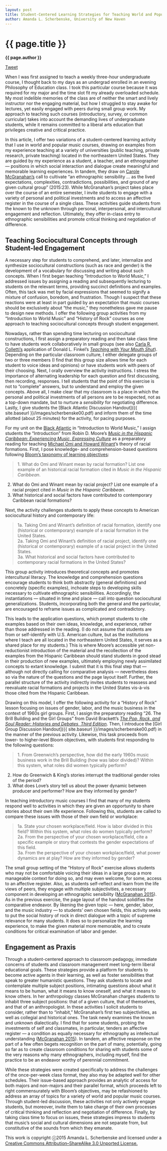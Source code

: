 ```yaml
---
layout: post
title: Student-Centered Learning Strategies for Teaching World and Popular Musics
author: Amanda L. Scherbenske, University of New Haven
---
```


{{ page.title }}
================

**{{ page.author }}**

<a href="https://twitter.com/share" class="twitter-share-button" data-via="FlipCampMT">Tweet</a>
<script>!function(d,s,id){var js,fjs=d.getElementsByTagName(s)[0],p=/^http:/.test(d.location)?'http':'https';if(!d.getElementById(id)){js=d.createElement(s);js.id=id;js.src=p+'://platform.twitter.com/widgets.js';fjs.parentNode.insertBefore(js,fjs);}}(document, 'script', 'twitter-wjs');</script>
			
When I was first assigned to teach a weekly three-hour undergraduate course, I thought back to my days as an undergrad enrolled in an evening Philosophy of Education class. I took this particular course because it was required for my major and the time slot fit my already overloaded schedule. My most indelible memories of the class are of neither the smart and lively instructor nor the engaging material, but how I struggled to stay awake for lectures, yet easily engaged with peers during small group work. My approach to teaching such courses (introductory, survey, or common curricular) takes into account the demanding lives of undergraduate students, while it remains committed to a liberal arts education that privileges creative and critical practice.

In this article, I offer two variations of a student-centered learning activity that I use in world and popular music courses, drawing on examples from my experience teaching at a variety of universities (public teaching, private research, private teaching) located in the northeastern United States. They are guided by my experience as a student, a teacher, and an ethnographer — positions in which social interaction and dialogue create meaningful and memorable learning experiences. In tandem, they draw on [Carole McGranahan’s](http://www.teachinganthropology.org/index.php/teach_anth/article/view/421/pdf_16) call to cultivate “an ethnographic sensibility ... as the lived expectations, complexities, contradictions, possibilities, and ground of any given cultural group” (2015:23). While McGranahan’s project takes place over the course of an entire semester, I invite students to engage with a variety of personal and political investments and to access an affective register in the course of a single class. These activities guide students from the known to the unknown through personal, interpersonal, and intercultural engagement and reflection. Ultimately, they offer in-class entry to ethnographic sensibilities and promote critical thinking and negotiation of difference. ​

## Teaching Sociocultural Concepts through Student-led Engagement

A necessary step for students to comprehend, and later, internalize and synthesize sociocultural constructions (such as race and gender) is the development of a vocabulary for discussing and writing about such concepts. When I first began teaching “Introduction to World Music,” I addressed issues by assigning a reading and subsequently lecturing to students on the relevant terms, providing succinct definitions and examples. Often, this tack was met by facial expressions that seemed to signify a mixture of confusion, boredom, and frustration. Though I suspect that these reactions were at least in part guided by an expectation that music courses should be exclusively about “the music,” they nonetheless gave me pause to design new methods. I offer the following group activities from my “Introduction to World Music” and “History of Rock” courses as one approach to teaching sociocultural concepts through student engagement.

Nowadays, rather than spending time lecturing on sociocultural constructions, I first assign a preparatory reading and then take class time to have students work collaboratively in small groups (see also [Carla R. Colletti’s](http://flipcamp.org/engagingstudents/colletti.html) application of Donald L. Finkel’s [*Teaching with Your Mouth Shut*](https://openlibrary.org/works/OL3493342W/Teaching_with_Your_Mouth_Shut)). Depending on the particular classroom culture, I either delegate groups of two or three members (I find that this group size allows time for each student to voice ideas and opinions) or have students work with peers of their choosing. Next, I orally overview the activity instructions. I stress the importance of alternating leadership for each question and first discussing, then recording, responses. I tell students that the point of this exercise is not to “complete” answers, but to understand and employ the given concepts. Above all, I make clear that my classroom is a place in which the personal and political investments of all persons are to be respected, not as a top-down mandate, but to nurture a *sensibility* for negotiating difference. Lastly, I give students the [Black Atlantic Discussion Handout]({{ site.baseurl }}/images/scherbenske00.pdf) and inform them of the time allotted (about 25 minutes) for the activity, for pacing purposes.

For my unit on the [Black Atlantic](https://openlibrary.org/works/OL3920181W/The_black_Atlantic) in “Introduction to World Music,” I assign students the “Introduction” from Robin D. Moore’s [*Music in the Hispanic Caribbean: Experiencing Music, Expressing Culture*](https://openlibrary.org/works/OL2678433W/Music_in_the_Hispanic_Caribbean) as a preparatory reading for teaching [Michael Omi and Howard Winant](https://openlibrary.org/works/OL3417522W/Racial_formation_in_the_United_States)’s theory of racial formations. First, I pose knowledge- and comprehension-based questions following [Bloom’s taxonomy of learning objectives](http://teaching.uncc.edu/learning-resources/articles-books/best-practice/goals-objectives/writing-objectives):

> <p>1. What do Omi and Winant mean by racial formation? List one example of an historical racial formation cited in <i>Music in the Hispanic Caribbean</i>.<br/>
2. What do Omi and Winant mean by racial project? List one example of a racial project cited in <i>Music in the Hispanic Caribbean</i>.<br/>
3. What historical and social factors have contributed to contemporary Caribbean racial formations?</p>

Next, the activity challenges students to apply these concepts to American sociocultural history and contemporary life:

> 1a. Taking Omi and Winant’s definition of racial formation, identify one (historical or contemporary) example of a racial formation in the United States.  
2a. Taking Omi and Winant’s definition of racial project, identify one (historical or contemporary) example of a racial project in the United States.  
3a. What historical and social factors have contributed to contemporary racial formations in the United States?

This group activity introduces theoretical concepts and promotes intercultural literacy. The knowledge and comprehension questions encourage students to think both abstractly (general definitions) and concretely (specific examples), inchoate steps to developing skills necessary to cultivate ethnographic sensibilities. Accordingly, the instantiations — situated in time and place — call into question sociocultural generalizations. Students, incorporating both the general and the particular, are encouraged to reframe issues as complicated and contradictory.

This leads to the application questions, which prompt students to cite examples based on their own ideas, knowledge, and experience, rather than those addressed in the reading. (I do not assume that students are from or self-identify with U.S. American culture, but as the institutions where I teach are all located in the northeastern United States, it serves as a shared place for my students.) This is where Moore’s accessible yet non-reductionist introduction of the material and the recollection of the examples from the Hispanic Caribbean should stand students in good stead in their production of new examples, ultimately employing newly assimilated concepts to extant knowledge. I submit that it is this final step that — although not directly calling for comparative analysis — nevertheless does so via the nature of the questions and the page layout itself. Further, the parallel structure of the activity indirectly invites students to reassess and reevaluate racial formations and projects in the United States vis-à-vis those cited from the Hispanic Caribbean.

Drawing on this model, I offer the following activity for a “History of Rock” lesson focusing on issues of gender, labor, and the music business in the context of 1960s girl groups. First, I assign the preparatory reading “26. The Brill Building and the Girl Groups” from David Brackett’s [*The Pop, Rock, and Soul Reader: Histories and Debates, Third Edition*](https://openlibrary.org/works/OL3521227W/The_Pop_Rock_and_Soul_Reader). Then, I introduce the [Girl Group Discussion Handout]({{ site.baseurl }}/images/scherbenske00.pdf) in the manner of the previous activity. Likewise, this task proceeds from lower- to higher-level Bloom objectives, with students first responding to the following questions:

> <p>1. From Greenwich’s perspective, how did the early 1960s music business work in the Brill Building (how was labor divided)? Within this system, what roles did women typically perform?<br/>
2. How do Greenwich & King’s stories interrupt the traditional gender roles of the period?<br/>
3. What does Love’s story tell us about the power dynamic between producer and performer? How are they informed by gender?</p>

In teaching introductory music courses I find that many of my students respond well to activities in which they are given an opportunity to share stories about their own life experience. Following this, students are called to compare these issues with those of their own field or workplace:

> 1a. State your chosen workplace/field. How is labor divided in this field? Within this system, what roles do women typically perform?  
2a. From the perspective of your chosen workplace/field, cite a specific example or story that contests the gender expectations of this field.  
3a. From the perspective of your chosen workplace/field, what power dynamics are at play? How are they informed by gender?

The small group setting of the “History of Rock” exercise allows students who may not be comfortable voicing their ideas in a large group a more manageable context for doing so, and may even welcome, for some, access to an affective register. Also, as students self-reflect and learn from the life views of peers, they engage with multiple subjectivities, a necessary component in developing an ethnographic sensibility ([McGranahan 2015](http://www.teachinganthropology.org/index.php/teach_anth/article/view/421/pdf_16)). As in the previous exercise, the page layout of the handout solidifies the comparative endeavor. By likening the given topic — here, gender, labor, and the music industry — to students’ own chosen fields, this activity seeks to put the social history of rock in direct dialogue with a topic of supreme relevance for many students. It does so to personalize the learning experience, to make the given material more memorable, and to create conditions for critical examination of labor and gender.

## Engagement as Praxis

Through a student-centered approach to classroom pedagogy, immediate concerns of students and classroom management meet long-term liberal educational goals. These strategies provide a platform for students to become active agents in their learning, as well as foster sensibilities that speak to greater humanistic questions. They ask students to locate and contemplate multiple subject positions, intimating questions about what it means to be human, what it means to know oneself, and what it means to know others. In her anthropology classes McGranahan charges students to inhabit three subject positions: that of a given culture, that of themselves, and that of an anthropologist. In these activities I solicit students to consider, rather than to “inhabit,” McGranahan’s first two subjectivities, as well as collegial and historical ones. The task newly examines the known and unknown dialectically. I find that for some students, probing the investments of self and classmates, in particular, tenders an affective register — a condition as equally necessary for ethnography as intellectual understanding ([McGranahan 2015](http://www.teachinganthropology.org/index.php/teach_anth/article/view/421/pdf_16)). In tandem, an affective response on the part of a few often begets recognition on the part of many, potentially, going so far as to create classroom conditions for sharing with students some of the very reasons why many ethnographers, including myself, find the practice to be an endeavor worthy of perennial commitment.

While these strategies were created specifically to address the challenges of the once-per-week class format, they also may be adapted well for other schedules. Their issue-based approach provides an analytic of access for both majors and non-majors and their parallel format, which proceeds left to right commensurately with Bloom’s objectives, may be refashioned to address an array of topics for a variety of world and popular music courses. Through student-led discussion, these activities not only actively engage students, but moreover, invite them to take charge of their own processes of critical thinking and reflection and negotiation of difference. Finally, by taking class time to focus on issues, these strategies impress to students that music’s social and cultural dimensions are not separate from, but constitutive of the sounds from which they emanate.


<p class="copyright">This work is copyright ⓒ2015 Amanda L. Scherbenske and licensed under a <a href="http://creativecommons.org/licenses/by-sa/3.0/">Creative Commons Attribution–ShareAlike 3.0 Unported License.</p>